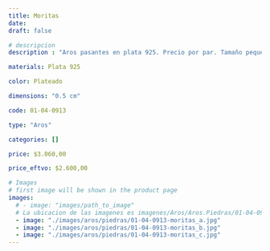 ```yaml
---
title: Moritas
date: 
draft: false

# descripcion
description : "Aros pasantes en plata 925. Precio por par. Tamaño pequeño."

materials: Plata 925

color: Plateado

dimensions: "0.5 cm"

code: 01-04-0913

type: "Aros"

categories: []

price: $3.060,00

price_eftvo: $2.600,00

# Images
# first image will be shown in the product page
images:
  # - image: "images/path_to_image"
  # La ubicacion de las imagenes es imagenes/Aros/Aros.Piedras/01-04-0913-moritas
  - image: "./images/aros/piedras/01-04-0913-moritas_a.jpg"
  - image: "./images/aros/piedras/01-04-0913-moritas_b.jpg"
  - image: "./images/aros/piedras/01-04-0913-moritas_c.jpg"
---
```

